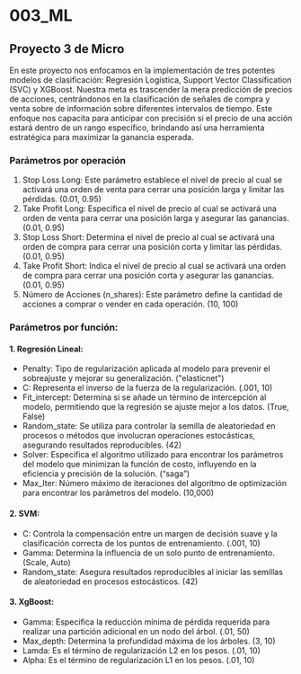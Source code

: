 # 003_ML
## Proyecto 3 de Micro 

En este proyecto nos enfocamos en la implementación de tres potentes modelos de clasificación: Regresión Logística, Support Vector Classification (SVC) y XGBoost. Nuestra meta es trascender la mera predicción de precios de acciones, centrándonos en la clasificación de señales de compra y venta sobre de información sobre diferentes intervalos de tiempo. Este enfoque nos capacita para anticipar con precisión si el precio de una acción estará dentro de un rango específico, brindando así una herramienta estratégica para maximizar la ganancia esperada.

### Parámetros por operación

1. Stop Loss Long: Este parámetro establece el nivel de precio al cual se activará una orden de venta para cerrar una posición larga y limitar las pérdidas. (0.01, 0.95)
2.	Take Profit Long: Especifica el nivel de precio al cual se activará una orden de venta para cerrar una posición larga y asegurar las ganancias. (0.01, 0.95)
3.	Stop Loss Short: Determina el nivel de precio al cual se activará una orden de compra para cerrar una posición corta y limitar las pérdidas. (0.01, 0.95)
4.	Take Profit Short: Indica el nivel de precio al cual se activará una orden de compra para cerrar una posición corta y asegurar las ganancias. (0.01, 0.95)
5.	Número de Acciones (n_shares): Este parámetro define la cantidad de acciones a comprar o vender en cada operación. (10, 100)

### Parámetros por función:

#### 1.	Regresión Lineal:
-	Penalty: Tipo de regularización aplicada al modelo para prevenir el sobreajuste y mejorar su generalización. ("elasticnet")
-	C: Representa el inverso de la fuerza de la regularización. (.001, 10)
-	Fit_intercept: Determina si se añade un término de intercepción al modelo, permitiendo que la regresión se ajuste mejor a los datos.  (True, False)
-	Random_state: Se utiliza para controlar la semilla de aleatoriedad en procesos o métodos que involucran operaciones estocásticas, asegurando resultados reproducibles. (42)
-	Solver: Especifica el algoritmo utilizado para encontrar los parámetros del modelo que minimizan la función de costo, influyendo en la eficiencia y precisión de la solución. (“saga”)
-	Max_Iter: Número máximo de iteraciones del algoritmo de optimización para encontrar los parámetros del modelo. (10,000)

#### 2.	SVM:
-	C: Controla la compensación entre un margen de decisión suave y la clasificación correcta de los puntos de entrenamiento. (.001, 10)
-	Gamma: Determina la influencia de un solo punto de entrenamiento. (Scale, Auto)
-	Random_state: Asegura resultados reproducibles al iniciar las semillas de aleatoriedad en procesos estocásticos. (42)
#### 3.	XgBoost:
-	Gamma: Especifica la reducción mínima de pérdida requerida para realizar una partición adicional en un nodo del árbol. (.01, 50)
-	Max_depth: Determina la profundidad máxima de los árboles. (3, 10)
-	Lamda: Es el término de regularización L2 en los pesos. (.01, 10)
-	Alpha: Es el término de regularización L1 en los pesos. (.01, 10)
